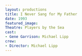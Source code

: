 ```yaml
---
layout: productions
title: I Never Sang for My Father
date: 1993
featured_image:
Theatre: Players by the Sea
cast:
- Gene Garrison: Michael Lipp
crew:
- Director: Michael Lipp
---
```

